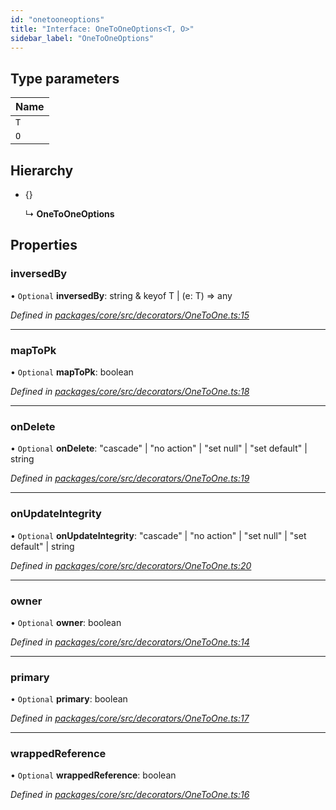 ```yaml
---
id: "onetooneoptions"
title: "Interface: OneToOneOptions<T, O>"
sidebar_label: "OneToOneOptions"
---
```


## Type parameters

Name |
------ |
`T` |
`O` |

## Hierarchy

* {}

  ↳ **OneToOneOptions**

## Properties

### inversedBy

• `Optional` **inversedBy**: string & keyof T \| (e: T) => any

*Defined in [packages/core/src/decorators/OneToOne.ts:15](https://github.com/mikro-orm/mikro-orm/blob/4249b052e/packages/core/src/decorators/OneToOne.ts#L15)*

___

### mapToPk

• `Optional` **mapToPk**: boolean

*Defined in [packages/core/src/decorators/OneToOne.ts:18](https://github.com/mikro-orm/mikro-orm/blob/4249b052e/packages/core/src/decorators/OneToOne.ts#L18)*

___

### onDelete

• `Optional` **onDelete**: &#34;cascade&#34; \| &#34;no action&#34; \| &#34;set null&#34; \| &#34;set default&#34; \| string

*Defined in [packages/core/src/decorators/OneToOne.ts:19](https://github.com/mikro-orm/mikro-orm/blob/4249b052e/packages/core/src/decorators/OneToOne.ts#L19)*

___

### onUpdateIntegrity

• `Optional` **onUpdateIntegrity**: &#34;cascade&#34; \| &#34;no action&#34; \| &#34;set null&#34; \| &#34;set default&#34; \| string

*Defined in [packages/core/src/decorators/OneToOne.ts:20](https://github.com/mikro-orm/mikro-orm/blob/4249b052e/packages/core/src/decorators/OneToOne.ts#L20)*

___

### owner

• `Optional` **owner**: boolean

*Defined in [packages/core/src/decorators/OneToOne.ts:14](https://github.com/mikro-orm/mikro-orm/blob/4249b052e/packages/core/src/decorators/OneToOne.ts#L14)*

___

### primary

• `Optional` **primary**: boolean

*Defined in [packages/core/src/decorators/OneToOne.ts:17](https://github.com/mikro-orm/mikro-orm/blob/4249b052e/packages/core/src/decorators/OneToOne.ts#L17)*

___

### wrappedReference

• `Optional` **wrappedReference**: boolean

*Defined in [packages/core/src/decorators/OneToOne.ts:16](https://github.com/mikro-orm/mikro-orm/blob/4249b052e/packages/core/src/decorators/OneToOne.ts#L16)*

